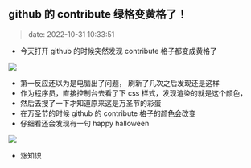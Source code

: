 ## github 的 contribute 绿格变黄格了！

> date: 2022-10-31 10:33:51

- 今天打开 github 的时候突然发现 contribute 格子都变成黄格了

![](https://s3.bmp.ovh/imgs/2022/11/05/e3c957366590ec7d.png)

- 第一反应还以为是电脑出了问题， 刷新了几次之后发现还是这样
- 作为程序员，直接控制台去看了下 css 样式，发现渲染的就是这个颜色，
- 然后去搜了一下才知道原来这是万圣节的彩蛋
- 在万圣节的时候 github 的 contribute 格子的颜色会改变
- 仔细看还会发现有一句 happy halloween

![](https://s3.bmp.ovh/imgs/2022/11/05/174e420654384e8a.png)

- 涨知识
